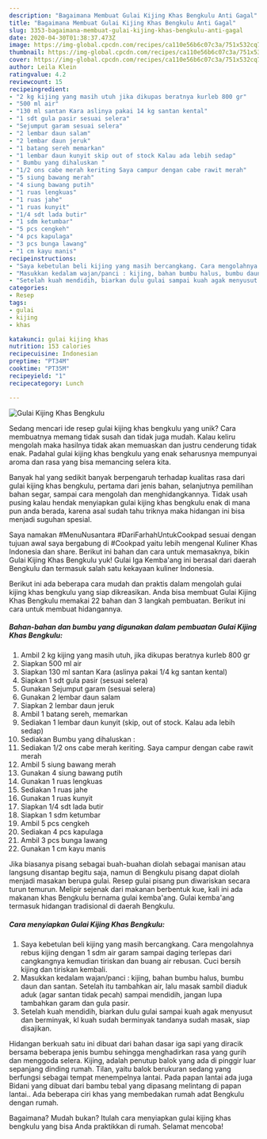 ```yaml
---
description: "Bagaimana Membuat Gulai Kijing Khas Bengkulu Anti Gagal"
title: "Bagaimana Membuat Gulai Kijing Khas Bengkulu Anti Gagal"
slug: 3353-bagaimana-membuat-gulai-kijing-khas-bengkulu-anti-gagal
date: 2020-04-30T01:38:37.473Z
image: https://img-global.cpcdn.com/recipes/ca110e56b6c07c3a/751x532cq70/gulai-kijing-khas-bengkulu-foto-resep-utama.jpg
thumbnail: https://img-global.cpcdn.com/recipes/ca110e56b6c07c3a/751x532cq70/gulai-kijing-khas-bengkulu-foto-resep-utama.jpg
cover: https://img-global.cpcdn.com/recipes/ca110e56b6c07c3a/751x532cq70/gulai-kijing-khas-bengkulu-foto-resep-utama.jpg
author: Leila Klein
ratingvalue: 4.2
reviewcount: 15
recipeingredient:
- "2 kg kijing yang masih utuh jika dikupas beratnya kurleb 800 gr"
- "500 ml air"
- "130 ml santan Kara aslinya pakai 14 kg santan kental"
- "1 sdt gula pasir sesuai selera"
- "Sejumput garam sesuai selera"
- "2 lembar daun salam"
- "2 lembar daun jeruk"
- "1 batang sereh memarkan"
- "1 lembar daun kunyit skip out of stock Kalau ada lebih sedap"
- " Bumbu yang dihaluskan "
- "1/2 ons cabe merah keriting Saya campur dengan cabe rawit merah"
- "5 siung bawang merah"
- "4 siung bawang putih"
- "1 ruas lengkuas"
- "1 ruas jahe"
- "1 ruas kunyit"
- "1/4 sdt lada butir"
- "1 sdm ketumbar"
- "5 pcs cengkeh"
- "4 pcs kapulaga"
- "3 pcs bunga lawang"
- "1 cm kayu manis"
recipeinstructions:
- "Saya kebetulan beli kijing yang masih bercangkang. Cara mengolahnya rebus kijing dengan 1 sdm air garam sampai daging terlepas dari cangkangnya kemudian tiriskan dan buang air rebusan. Cuci bersih kijing dan tiriskan kembali."
- "Masukkan kedalam wajan/panci : kijing, bahan bumbu halus, bumbu daun dan santan. Setelah itu tambahkan air, lalu masak sambil diaduk aduk (agar santan tidak pecah) sampai mendidih, jangan lupa tambahkan garam dan gula pasir."
- "Setelah kuah mendidih, biarkan dulu gulai sampai kuah agak menyusut dan berminyak, kl kuah sudah berminyak tandanya sudah masak, siap disajikan."
categories:
- Resep
tags:
- gulai
- kijing
- khas

katakunci: gulai kijing khas 
nutrition: 153 calories
recipecuisine: Indonesian
preptime: "PT34M"
cooktime: "PT35M"
recipeyield: "1"
recipecategory: Lunch

---
```



![Gulai Kijing Khas Bengkulu](https://img-global.cpcdn.com/recipes/ca110e56b6c07c3a/751x532cq70/gulai-kijing-khas-bengkulu-foto-resep-utama.jpg)

Sedang mencari ide resep gulai kijing khas bengkulu yang unik? Cara membuatnya memang tidak susah dan tidak juga mudah. Kalau keliru mengolah maka hasilnya tidak akan memuaskan dan justru cenderung tidak enak. Padahal gulai kijing khas bengkulu yang enak seharusnya mempunyai aroma dan rasa yang bisa memancing selera kita.

Banyak hal yang sedikit banyak berpengaruh terhadap kualitas rasa dari gulai kijing khas bengkulu, pertama dari jenis bahan, selanjutnya pemilihan bahan segar, sampai cara mengolah dan menghidangkannya. Tidak usah pusing kalau hendak menyiapkan gulai kijing khas bengkulu enak di mana pun anda berada, karena asal sudah tahu triknya maka hidangan ini bisa menjadi suguhan spesial.

Saya namakan #MenuNusantara #DariFarhahUntukCookpad sesuai dengan tujuan awal saya bergabung di #Cookpad yaitu lebih mengenal Kuliner Khas Indonesia dan share. Berikut ini bahan dan cara untuk memasaknya, bikin Gulai Kijing Khas Bengkulu yuk! Gulai Iga Kemba&#39;ang ini berasal dari daerah Bengkulu dan termasuk salah satu kekayaan kuliner Indonesia.


Berikut ini ada beberapa cara mudah dan praktis dalam mengolah gulai kijing khas bengkulu yang siap dikreasikan. Anda bisa membuat Gulai Kijing Khas Bengkulu memakai 22 bahan dan 3 langkah pembuatan. Berikut ini cara untuk membuat hidangannya.

<!--inarticleads1-->

##### Bahan-bahan dan bumbu yang digunakan dalam pembuatan Gulai Kijing Khas Bengkulu:

1. Ambil 2 kg kijing yang masih utuh, jika dikupas beratnya kurleb 800 gr
1. Siapkan 500 ml air
1. Siapkan 130 ml santan Kara (aslinya pakai 1/4 kg santan kental)
1. Siapkan 1 sdt gula pasir (sesuai selera)
1. Gunakan Sejumput garam (sesuai selera)
1. Gunakan 2 lembar daun salam
1. Siapkan 2 lembar daun jeruk
1. Ambil 1 batang sereh, memarkan
1. Sediakan 1 lembar daun kunyit (skip, out of stock. Kalau ada lebih sedap)
1. Sediakan  Bumbu yang dihaluskan :
1. Sediakan 1/2 ons cabe merah keriting. Saya campur dengan cabe rawit merah
1. Ambil 5 siung bawang merah
1. Gunakan 4 siung bawang putih
1. Gunakan 1 ruas lengkuas
1. Sediakan 1 ruas jahe
1. Gunakan 1 ruas kunyit
1. Siapkan 1/4 sdt lada butir
1. Siapkan 1 sdm ketumbar
1. Ambil 5 pcs cengkeh
1. Sediakan 4 pcs kapulaga
1. Ambil 3 pcs bunga lawang
1. Gunakan 1 cm kayu manis


Jika biasanya pisang sebagai buah-buahan diolah sebagai manisan atau langsung disantap begitu saja, namun di Bengkulu pisang dapat diolah menjadi masakan berupa gulai. Resep gulai pisang pun diwariskan secara turun temurun. Melipir sejenak dari makanan berbentuk kue, kali ini ada makanan khas Bengkulu bernama gulai kemba&#39;ang. Gulai kemba&#39;ang termasuk hidangan tradisional di daerah Bengkulu. 

<!--inarticleads2-->

##### Cara menyiapkan Gulai Kijing Khas Bengkulu:

1. Saya kebetulan beli kijing yang masih bercangkang. Cara mengolahnya rebus kijing dengan 1 sdm air garam sampai daging terlepas dari cangkangnya kemudian tiriskan dan buang air rebusan. Cuci bersih kijing dan tiriskan kembali.
1. Masukkan kedalam wajan/panci : kijing, bahan bumbu halus, bumbu daun dan santan. Setelah itu tambahkan air, lalu masak sambil diaduk aduk (agar santan tidak pecah) sampai mendidih, jangan lupa tambahkan garam dan gula pasir.
1. Setelah kuah mendidih, biarkan dulu gulai sampai kuah agak menyusut dan berminyak, kl kuah sudah berminyak tandanya sudah masak, siap disajikan.


Hidangan berkuah satu ini dibuat dari bahan dasar iga sapi yang diracik bersama beberapa jenis bumbu sehingga menghadirkan rasa yang gurih dan menggoda selera. Kijing, adalah penutup balok yang ada di pinggir luar sepanjang dinding rumah. Tilan, yaitu balok berukuran sedang yang berfungsi sebagai tempat menempelnya lantai. Pada papan lantai ada juga Bidani yang dibuat dari bambu tebal yang dipasang melintang di papan lantai.. Ada beberapa ciri khas yang membedakan rumah adat Bengkulu dengan rumah. 

Bagaimana? Mudah bukan? Itulah cara menyiapkan gulai kijing khas bengkulu yang bisa Anda praktikkan di rumah. Selamat mencoba!
